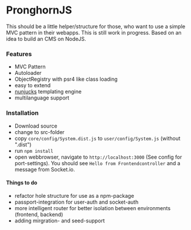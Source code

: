 # PronghornJS #

This should be a little helper/structure for those, who want to use a simple MVC pattern in their webapps. This is still work in progress. Based on an idea to build an CMS on NodeJS.


### Features ###

* MVC Pattern
* Autoloader
* ObjectRegistry with psr4 like class loading
* easy to extend
* [nunjucks](https://github.com/mozilla/nunjucks) templating engine
* multilanguage support



### Installation ###

* Download source
* change to src-folder
* copy `core/config/System.dist.js` to `user/config/System.js` (without ".dist")
* run `npm install`
* open webbrowser, navigate to `http://localhost:3000` (See config for port-settings). You should see `Hello from Frontendcontroller` and a message from Socket.io.  



#### Things to do ####

* refactor hole structure for use as a npm-package
* passport-integration for user-auth and socket-auth
* more intelligent router for better isolation between environments (frontend, backend)
* adding mirgration- and seed-support 




